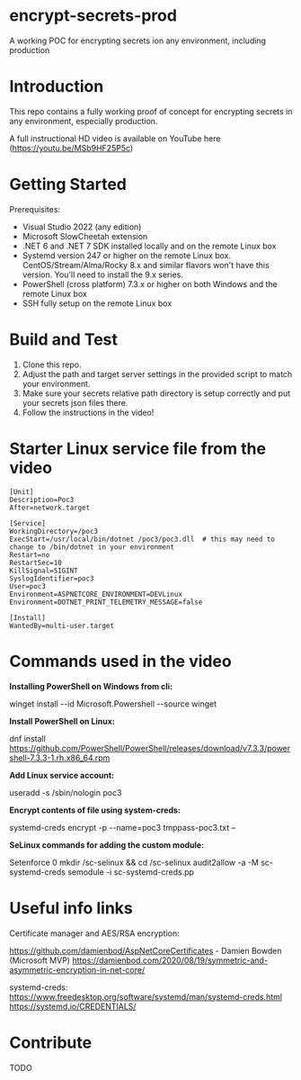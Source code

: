 # encrypt-secrets-prod
A working POC for encrypting secrets ion any environment, including production

# Introduction 
This repo contains a fully working proof of concept for encrypting secrets in any environment, especially production.

A full instructional HD video is available on YouTube here (https://youtu.be/MSb9HF25P5c)

# Getting Started
Prerequisites:

- Visual Studio 2022 (any edition)
- Microsoft SlowCheetah extension 
- .NET 6 and .NET 7 SDK installed locally and on the remote Linux box
- Systemd version 247 or higher on the remote Linux box. CentOS/Stream/Alma/Rocky 8.x and similar flavors won't have this version. 
  You'll need to install the 9.x series.
- PowerShell (cross platform) 7.3.x or higher on both Windows and the remote Linux box
- SSH fully setup on the remote Linux box


# Build and Test
1. Clone this repo.
2. Adjust the path and target server settings in the provided script to match your environment.
3. Make sure your secrets relative path directory is setup correctly and put your secrets json files there.
4. Follow the instructions in the video!

# Starter Linux service file from the video
```
[Unit]
Description=Poc3
After=network.target

[Service]
WorkingDirectory=/poc3
ExecStart=/usr/local/bin/dotnet /poc3/poc3.dll  # this may need to change to /bin/dotnet in your environment
Restart=no
RestartSec=10
KillSignal=SIGINT
SyslogIdentifier=poc3
User=poc3
Environment=ASPNETCORE_ENVIRONMENT=DEVLinux
Environment=DOTNET_PRINT_TELEMETRY_MESSAGE=false

[Install]
WantedBy=multi-user.target
```

# Commands used in the video

**Installing PowerShell on Windows from cli:**

winget install --id Microsoft.Powershell --source winget

**Install PowerShell on Linux:**

dnf install https://github.com/PowerShell/PowerShell/releases/download/v7.3.3/powershell-7.3.3-1.rh.x86_64.rpm

**Add Linux service account:**

useradd -s /sbin/nologin poc3

**Encrypt contents of file using system-creds:**

systemd-creds encrypt -p --name=poc3 tmppass-poc3.txt –

**SeLinux commands for adding the custom module:**

Setenforce 0
mkdir /sc-selinux && cd /sc-selinux
audit2allow -a -M sc-systemd-creds
semodule -i sc-systemd-creds.pp


# Useful info links

Certificate manager and AES/RSA encryption:

https://github.com/damienbod/AspNetCoreCertificates - Damien Bowden (Microsoft MVP)
https://damienbod.com/2020/08/19/symmetric-and-asymmetric-encryption-in-net-core/

systemd-creds:
https://www.freedesktop.org/software/systemd/man/systemd-creds.html
https://systemd.io/CREDENTIALS/




# Contribute
TODO

